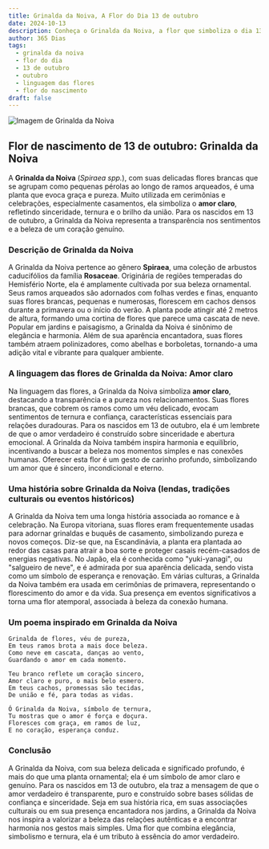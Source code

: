 ```yaml
---
title: Grinalda da Noiva, A Flor do Dia 13 de outubro
date: 2024-10-13
description: Conheça o Grinalda da Noiva, a flor que simboliza o dia 13 de outubro e seu significado 'Amor claro'. Explore a beleza e o simbolismo desta flor encantadora.
author: 365 Dias
tags:
  - grinalda da noiva
  - flor do dia
  - 13 de outubro
  - outubro
  - linguagem das flores
  - flor do nascimento
draft: false
---
```


![Imagem de Grinalda da Noiva](https://cdn.pixabay.com/photo/2020/04/21/04/50/meadowsweet-trees-5070844_1280.jpg#center)

## Flor de nascimento de 13 de outubro: Grinalda da Noiva

A **Grinalda da Noiva** (_Spiraea spp._), com suas delicadas flores brancas que se agrupam como pequenas pérolas ao longo de ramos arqueados, é uma planta que evoca graça e pureza. Muito utilizada em cerimônias e celebrações, especialmente casamentos, ela simboliza o **amor claro**, refletindo sinceridade, ternura e o brilho da união. Para os nascidos em 13 de outubro, a Grinalda da Noiva representa a transparência nos sentimentos e a beleza de um coração genuíno.

### Descrição de Grinalda da Noiva

A Grinalda da Noiva pertence ao gênero **Spiraea**, uma coleção de arbustos caducifólios da família **Rosaceae**. Originária de regiões temperadas do Hemisfério Norte, ela é amplamente cultivada por sua beleza ornamental. Seus ramos arqueados são adornados com folhas verdes e finas, enquanto suas flores brancas, pequenas e numerosas, florescem em cachos densos durante a primavera ou o início do verão. A planta pode atingir até 2 metros de altura, formando uma cortina de flores que parece uma cascata de neve. Popular em jardins e paisagismo, a Grinalda da Noiva é sinônimo de elegância e harmonia. Além de sua aparência encantadora, suas flores também atraem polinizadores, como abelhas e borboletas, tornando-a uma adição vital e vibrante para qualquer ambiente.

### A linguagem das flores de Grinalda da Noiva: Amor claro

Na linguagem das flores, a Grinalda da Noiva simboliza **amor claro**, destacando a transparência e a pureza nos relacionamentos. Suas flores brancas, que cobrem os ramos como um véu delicado, evocam sentimentos de ternura e confiança, características essenciais para relações duradouras. Para os nascidos em 13 de outubro, ela é um lembrete de que o amor verdadeiro é construído sobre sinceridade e abertura emocional. A Grinalda da Noiva também inspira harmonia e equilíbrio, incentivando a buscar a beleza nos momentos simples e nas conexões humanas. Oferecer esta flor é um gesto de carinho profundo, simbolizando um amor que é sincero, incondicional e eterno.

### Uma história sobre Grinalda da Noiva (lendas, tradições culturais ou eventos históricos)

A Grinalda da Noiva tem uma longa história associada ao romance e à celebração. Na Europa vitoriana, suas flores eram frequentemente usadas para adornar grinaldas e buquês de casamento, simbolizando pureza e novos começos. Diz-se que, na Escandinávia, a planta era plantada ao redor das casas para atrair a boa sorte e proteger casais recém-casados de energias negativas. No Japão, ela é conhecida como "yuki-yanagi", ou "salgueiro de neve", e é admirada por sua aparência delicada, sendo vista como um símbolo de esperança e renovação. Em várias culturas, a Grinalda da Noiva também era usada em cerimônias de primavera, representando o florescimento do amor e da vida. Sua presença em eventos significativos a torna uma flor atemporal, associada à beleza da conexão humana.

### Um poema inspirado em Grinalda da Noiva

```
Grinalda de flores, véu de pureza,  
Em teus ramos brota a mais doce beleza.  
Como neve em cascata, danças ao vento,  
Guardando o amor em cada momento.  

Teu branco reflete um coração sincero,  
Amor claro e puro, o mais belo esmero.  
Em teus cachos, promessas são tecidas,  
De união e fé, para todas as vidas.  

Ó Grinalda da Noiva, símbolo de ternura,  
Tu mostras que o amor é força e doçura.  
Floresces com graça, em ramos de luz,  
E no coração, esperança conduz.  
```

### Conclusão

A Grinalda da Noiva, com sua beleza delicada e significado profundo, é mais do que uma planta ornamental; ela é um símbolo de amor claro e genuíno. Para os nascidos em 13 de outubro, ela traz a mensagem de que o amor verdadeiro é transparente, puro e construído sobre bases sólidas de confiança e sinceridade. Seja em sua história rica, em suas associações culturais ou em sua presença encantadora nos jardins, a Grinalda da Noiva nos inspira a valorizar a beleza das relações autênticas e a encontrar harmonia nos gestos mais simples. Uma flor que combina elegância, simbolismo e ternura, ela é um tributo à essência do amor verdadeiro.